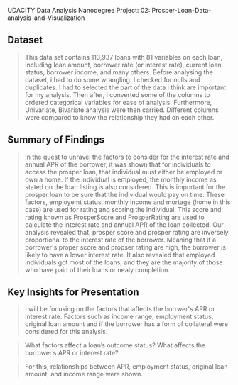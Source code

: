 UDACITY Data Analysis Nanodegree Project: 02: Prosper-Loan-Data-analysis-and-Visualization

## Dataset

> This data set contains 113,937 loans with 81 variables on each loan, including loan amount, borrower rate (or interest rate), current loan status, borrower income, and many others. Before analysing the dataset, i had to do some wrangling. I checked for nulls and duplicates. I had to selected the part of the data i think are important for my analysis. Then after, i converted some of the columns to ordered categorical variables for ease of analysis. Furthermore, Univariate, Bivariate analysis were then carried. Different columns were compared to know the relationship they had on each other.


## Summary of Findings

> In the quest to unravel the factors to consider for the interest rate and annual APR of the borrower, it was shown that for individuals to access the prosper loan, that individual must either be employed or own a home. If the individual is employed, the monthly income as stated on the loan listing is also considered. This is important for the prosper loan to be sure that the individual would pay on time. These factors, employemt status, monthly income and mortage (home in this case) are used for rating and scoring the individual. This score and rating known as ProsperScore and ProsperRating are used to calculate the interest rate and annual APR of the loan collected.
> Our analysis revealed that, prosper score and prosper rating are inversely proportional to the interest rate of the borrower. Meaning that if a borrower's proper score and propser rating are high, the borrower is likely to have a lower interest rate. It also revealed that employed individuals got most of the loans, and they are the majority of those who have paid of their loans or nealy completion.


## Key Insights for Presentation

> I will be focusing on the factors that affects the borrwer's APR or interest rate. Factors such as income range, employment status, original loan amount and if the borrower has a form of collateral were considered for this analysis.

> What factors affect a loan’s outcome status?
What affects the borrower’s APR or interest rate?

> For this, relationships between APR, employment status, original loan amount, and income range were shown. 
